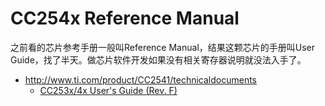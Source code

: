 # CC254x Reference Manual

之前看的芯片参考手册一般叫Reference Manual，结果这颗芯片的手册叫User Guide，找了半天。做芯片软件开发如果没有相关寄存器说明就没法入手了。

* http://www.ti.com/product/CC2541/technicaldocuments
  * [CC253x/4x User's Guide (Rev. F)](http://www.ti.com/lit/pdf/swru191)


